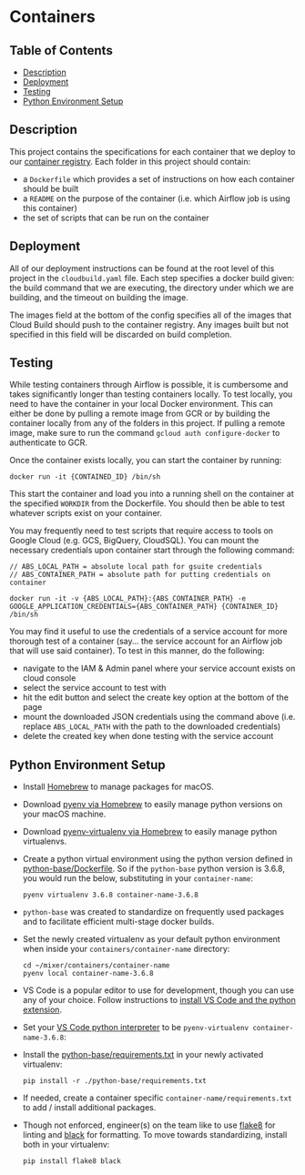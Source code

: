 # Containers

## Table of Contents

* [Description](#description)
* [Deployment](#deployment)
* [Testing](#testing)
* [Python Environment Setup](#python-environment-setup)

## Description

This project contains the specifications for each container that we deploy to our
[container registry](https://console.cloud.google.com/gcr/images/cityblock-data?project=cityblock-data&authuser=0&organizationId=250790368607).
Each folder in this project should contain:
- a `Dockerfile` which provides a set of instructions on how each container should
  be built
- a `README` on the purpose of the container (i.e. which Airflow job is using this
  container)
- the set of scripts that can be run on the container

## Deployment

All of our deployment instructions can be found at the root level of this project
in the `cloudbuild.yaml` file. Each step specifies a docker build given: the build
command that we are executing, the directory under which we are building, and the
timeout on building the image.

The images field at the bottom of the config specifies all of the images that Cloud
Build should push to the container registry. Any images built but not specified in
this field will be discarded on build completion.

## Testing

While testing containers through Airflow is possible, it is cumbersome and takes
significantly longer than testing containers locally. To test locally, you need
to have the container in your local Docker environment. This can either be done
by pulling a remote image from GCR or by building the container locally from any
of the folders in this project. If pulling a remote image, make sure to run the
command `gcloud auth configure-docker` to authenticate to GCR.

Once the container exists locally, you can start the container by running:
```
docker run -it {CONTAINED_ID} /bin/sh
```
This start the container and load you into a running shell on the container at
the specified `WORKDIR` from the Dockerfile. You should then be able to test
whatever scripts exist on your container.

You may frequently need to test scripts that require access to tools on Google
Cloud (e.g. GCS, BigQuery, CloudSQL). You can mount the necessary credentials
upon container start through the following command:
```
// ABS_LOCAL_PATH = absolute local path for gsuite credentials
// ABS_CONTAINER_PATH = absolute path for putting credentials on container

docker run -it -v {ABS_LOCAL_PATH}:{ABS_CONTAINER_PATH} -e GOOGLE_APPLICATION_CREDENTIALS={ABS_CONTAINER_PATH} {CONTAINER_ID} /bin/sh
```

You may find it useful to use the credentials of a service account for more
thorough test of a container (say... the service account for an Airflow job
that will use said container). To test in this manner, do the following:
- navigate to the IAM & Admin panel where your service account exists on
  cloud console
- select the service account to test with
- hit the edit button and select the create key option at the bottom of the
  page
- mount the downloaded JSON credentials using the command above (i.e. replace
  `ABS_LOCAL_PATH` with the path to the downloaded credentials)
- delete the created key when done testing with the service account

## Python Environment Setup

- Install [Homebrew](https://brew.sh/) to manage packages for macOS.

- Download [pyenv via Homebrew](https://github.com/pyenv/pyenv#installation) to easily manage
  python versions on your macOS machine.

- Download [pyenv-virtualenv via Homebrew](https://github.com/pyenv/pyenv-virtualenv#installing-with-homebrew-for-macos-users)
  to easily manage python virtualenvs.

- Create a python virtual environment using the python version defined in
  [python-base/Dockerfile](./python-base/Dockerfile).
  So if the `python-base` python version is 3.6.8, you would run the below, substituting in your `container-name`:
   ```
   pyenv virtualenv 3.6.8 container-name-3.6.8
   ```

- `python-base` was created to standardize on frequently used packages and to facilitate efficient multi-stage
   docker builds.

- Set the newly created virtualenv as your default python environment when inside
  your `containers/container-name` directory:
  ```
  cd ~/mixer/containers/container-name
  pyenv local container-name-3.6.8
  ```

- VS Code is a popular editor to use for development, though you can use any of your choice.
  Follow instructions to [install VS Code and the python extension](https://code.visualstudio.com/docs/python/python-tutorial#_prerequisites).

- Set your [VS Code python interpreter](https://code.visualstudio.com/docs/python/python-tutorial#_select-a-python-interpreter) to be `pyenv-virtualenv container-name-3.6.8`:

- Install the [python-base/requirements.txt](./python-base/requirements.txt) in your newly activated virtualenv:

   ```
   pip install -r ./python-base/requirements.txt
   ```

- If needed, create a container specific `container-name/requirements.txt` to add / install additional packages.

- Though not enforced, engineer(s) on the team like to use [flake8](https://pypi.org/project/flake8/) for
  linting and [black](https://pypi.org/project/black/) for formatting. To move towards standardizing, install
  both in your virtualenv:
  ```
  pip install flake8 black
  ```

